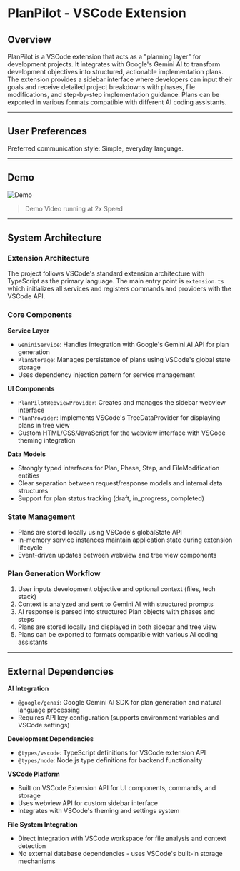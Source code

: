 # PlanPilot - VSCode Extension

## Overview

PlanPilot is a VSCode extension that acts as a "planning layer" for development projects. It integrates with Google's Gemini AI to transform development objectives into structured, actionable implementation plans. The extension provides a sidebar interface where developers can input their goals and receive detailed project breakdowns with phases, file modifications, and step-by-step implementation guidance. Plans can be exported in various formats compatible with different AI coding assistants.

---

## User Preferences

Preferred communication style: Simple, everyday language.

---

## Demo
![Demo](assets/demo_fast.gif)
> Demo Video running at 2x Speed
---

## System Architecture

### Extension Architecture
The project follows VSCode's standard extension architecture with TypeScript as the primary language. The main entry point is `extension.ts` which initializes all services and registers commands and providers with the VSCode API.

### Core Components

**Service Layer**
- `GeminiService`: Handles integration with Google's Gemini AI API for plan generation
- `PlanStorage`: Manages persistence of plans using VSCode's global state storage
- Uses dependency injection pattern for service management

**UI Components**
- `PlanPilotWebviewProvider`: Creates and manages the sidebar webview interface
- `PlanProvider`: Implements VSCode's TreeDataProvider for displaying plans in tree view
- Custom HTML/CSS/JavaScript for the webview interface with VSCode theming integration

**Data Models**
- Strongly typed interfaces for Plan, Phase, Step, and FileModification entities
- Clear separation between request/response models and internal data structures
- Support for plan status tracking (draft, in_progress, completed)

### State Management
- Plans are stored locally using VSCode's globalState API
- In-memory service instances maintain application state during extension lifecycle
- Event-driven updates between webview and tree view components

### Plan Generation Workflow
1. User inputs development objective and optional context (files, tech stack)
2. Context is analyzed and sent to Gemini AI with structured prompts
3. AI response is parsed into structured Plan objects with phases and steps
4. Plans are stored locally and displayed in both sidebar and tree view
5. Plans can be exported to formats compatible with various AI coding assistants

---

## External Dependencies

**AI Integration**
- `@google/genai`: Google Gemini AI SDK for plan generation and natural language processing
- Requires API key configuration (supports environment variables and VSCode settings)

**Development Dependencies**
- `@types/vscode`: TypeScript definitions for VSCode extension API
- `@types/node`: Node.js type definitions for backend functionality

**VSCode Platform**
- Built on VSCode Extension API for UI components, commands, and storage
- Uses webview API for custom sidebar interface
- Integrates with VSCode's theming and settings system

**File System Integration**
- Direct integration with VSCode workspace for file analysis and context detection
- No external database dependencies - uses VSCode's built-in storage mechanisms